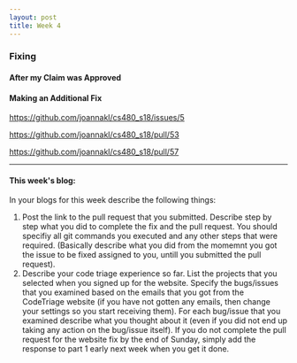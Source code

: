 ```yaml
---
layout: post
title: Week 4
---
```


### Fixing 
#### After my Claim was Approved

#### Making an Additional Fix




https://github.com/joannakl/cs480_s18/issues/5

https://github.com/joannakl/cs480_s18/pull/53

https://github.com/joannakl/cs480_s18/pull/57

-------------------
#### This week's blog:
In your blogs for this week describe the following things:
1) Post the link to the pull request that you submitted. Describe step by step what you did to complete the fix and the pull request. You should specifiy all git commands you executed and any other steps that were required. (Basically describe what you did from the momemnt you got the issue to be fixed assigned to you, untill you submitted the pull request). 
2) Describe your code triage experience so far. List the projects that you selected when you signed up for the website. Specify the bugs/issues that you examined based on the emails that you got from the CodeTriage website (if you have not gotten any emails, then change your settings so you start receiving them). For each bug/issue that you examined describe what you thought about it (even if you did not end up taking any action on the bug/issue itself).
If you do not complete the pull request for the website fix by the end of Sunday, simply add the response to part 1 early next week when you get it done.
